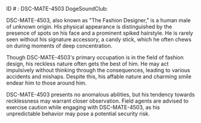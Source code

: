 ID # : DSC-MATE-4503
DogeSoundClub: 

DSC-MATE-4503, also known as "The Fashion Designer," is a human male of unknown origin. His physical appearance is distinguished by the presence of spots on his face and a prominent spiked hairstyle. He is rarely seen without his signature accessory, a candy stick, which he often chews on during moments of deep concentration.

Though DSC-MATE-4503's primary occupation is in the field of fashion design, his reckless nature often gets the best of him. He may act impulsively without thinking through the consequences, leading to various accidents and mishaps. Despite this, his affable nature and charming smile endear him to those around him.

DSC-MATE-4503 presents no anomalous abilities, but his tendency towards recklessness may warrant closer observation. Field agents are advised to exercise caution while engaging with DSC-MATE-4503, as his unpredictable behavior may pose a potential security risk.